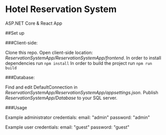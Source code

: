 # Hotel Reservation System

ASP.NET Core & React App

##Set up

###Client-side:

Clone this repo. 
Open client-side location: *ReservationSystemApp/ReservationSystemApp/frontend*.
In order to install dependencies run 
```npm install```
In order to build the project run
```npm run build```

###Database:

Find and edit DefaultConnection in *ReservationSystemApp/ReservationSystemApp/appsettings.json*.
Publish *ReservationSystemApp/Database* to your SQL server.

###Usage

Example administrator credentials: 
email: "admin"
password: "admin"

Example user credentials: 
email: "guest"
password: "guest"
